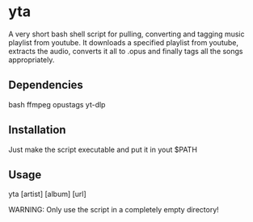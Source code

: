 # yta
A very short bash shell script for pulling, converting and tagging music playlist from youtube. It downloads a specified playlist from youtube, extracts the audio, converts it all to .opus and finally tags all the songs appropriately.

## Dependencies
bash ffmpeg opustags yt-dlp
## Installation
Just make the script executable and put it in yout $PATH
## Usage
yta [artist] [album] [url]

WARNING: Only use the script in a completely empty directory!
